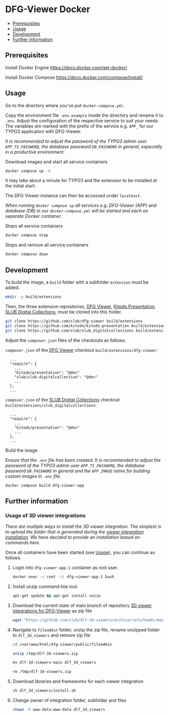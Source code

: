 # DFG-Viewer Docker

* [Prerequisites](#prerequisites)
* [Usage](#usage)
* [Development](#development)
* [Further information](#further-information)

## Prerequisites

Install Docker Engine
<https://docs.docker.com/get-docker/>

Install Docker Compose
<https://docs.docker.com/compose/install/>

## Usage

Go to the directory where you've put `docker-compose.yml`.

Copy the environment file `.env.example` inside the directory and rename it to `.env`. Adjust the configuration of the respective service to suit your needs. The variables are marked with the prefix of the service e.g. `APP_` for our TYPO3 application with DFG-Viewer.

*It is recommended to adjust the password of the TYPO3 admin user `APP_T3_PASSWORD`, the database password `DB_PASSWORD` in general, especially in a productive environment.*

Download images and start all service containers

```bash
docker compose up -d
```

It may take about a minute for TYPO3 and the extension to be installed at the initial start.

The DFG Viewer instance can then be accessed under `localhost`.

*When running `docker compose up` all services e.g. DFG-Viewer (APP) and database (DB) in our `docker-compose.yml` will be started and each as separate Docker container.*

Stops all service containers
```bash
docker compose stop
```

Stops and remove all service containers
```bash
docker compose down
```

## Development

To build the image, a `build` folder with a subfolder `extension` must be added.

```bash
mkdir -p build/extensions
```

Then, the three extension repositories, [DFG Viewer](https://github.com/slub/dfg-viewer), [Kitodo.Presentation](https://github.com/kitodo/kitodo-presentation), [SLUB Digital Collections](https://github.com/slub/slub_digitalcollections), must be cloned into this folder.

```bash
git clone https://github.com/slub/dfg-viewer build/extensions
git clone https://github.com/kitodo/kitodo-presentation build/extensions
git clone https://github.com/slub/slub_digitalcollections build/extensions
```

Adjust the `composer.json` files of the checkouts as follows.

`composer.json` of the [DFG Viewer](https://github.com/slub/dfg-viewer) checkout `build/extensions/dfg-viewer`:

```text
  ...
  "require": {
    ...
    "kitodo/presentation": "@dev"
    "slub/slub-digitalcollection": "@dev"
    ...
  },
  ...
```

`composer.json` of the [SLUB Digital Collections](https://github.com/slub/slub_digitalcollections) checkout `build/extensions/slub_digitalcollections`:

```text
  ...
  "require": {
    ...
    "kitodo/presentation": "@dev"
    ...
  },
  ...
```

Build the image.

*Ensure that the `.env` file has been created. It is recommended to adjust the password of the TYPO3 admin user `APP_T3_PASSWORD`, the database password `DB_PASSWORD` in general and the `APP_IMAGE` name for building custom images in `.env` file.*

```bash
docker compose build dfg-viewer-app
```

## Further information

### Usage of 3D viewer integrations

*There are multiple ways to install the 3D viewer integration. The simplest is to upload the folder that is generated during the [viewer integration installation](https://github.com/slub/dlf-3d-viewers#installation). We have decided to provide an installation based on commands here.*

Once all containers have been started (see [Usage](#usage)), you can continue as follows.

1. Login into `dfg-viewer-app-1` container as root user.

    ```bash
    docker exec -u root -it dfg-viewer-app-1 bash
    ```

2. Install unzip command line tool.

    ```bash
    apt-get update && apt-get install unzip
    ```

3. Download the current state of main branch of repository [3D viewer integrations for DFG-Viewer](https://github.com/slub/dlf-3d-viewers) as zip file

    ```bash
    wget "https://github.com/slub/dlf-3d-viewers/archive/refs/heads/main.zip" -O /tmp/dlf-3d-viewers.zip
    ```

4. Navigate to `fileadmin` folder, unzip the zip file, rename unzipped folder to `dlf_3d_viewers` and remove zip file

    ```bash
    cd /var/www/html/dfg-viewer/public/fileadmin

    unzip /tmp/dlf-3d-viewers.zip

    mv dlf-3d-viewers-main dlf_3d_viewers

    rm /tmp/dlf-3d-viewers.zip
    ```

5. Download libraries and frameworks for each viewer integration

    ```bash
    sh dlf_3d_viewers/install.sh
    ```

6. Change owner of integration folder, subfolder and files

    ```bash
    chown -R www-data:www-data dlf_3d_viewers
    ```
